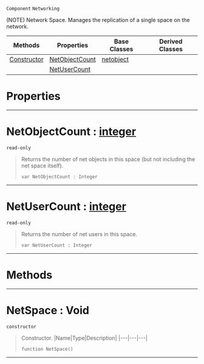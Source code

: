  `Component` `Networking`



(NOTE) Network Space. Manages the replication of a single space on the network.

|Methods|Properties|Base Classes|Derived Classes|
|---|---|---|---|
|[ Constructor](https://github.com/ZilchEngine/ZilchDocs/blob/master/code_reference/class_reference/netspace.markdown#netspace-void)|[ NetObjectCount](https://github.com/ZilchEngine/ZilchDocs/blob/master/code_reference/class_reference/netspace.markdown#netobjectcount-zilch-engi)|[netobject](https://github.com/ZilchEngine/ZilchDocs/blob/master/code_reference/class_reference/netobject.markdown)| |
| |[ NetUserCount](https://github.com/ZilchEngine/ZilchDocs/blob/master/code_reference/class_reference/netspace.markdown#netusercount-zilch-engine)| | |


 #  Properties


---  
 #  NetObjectCount : [integer](https://github.com/ZilchEngine/ZilchDocs/blob/master/code_reference/nada_base_types/integer.markdown)

 `read-only`

> Returns the number of net objects in this space (but not including the net space itself).
> ``` lang=cpp, name=Nada
> var NetObjectCount : Integer


---  
 #  NetUserCount : [integer](https://github.com/ZilchEngine/ZilchDocs/blob/master/code_reference/nada_base_types/integer.markdown)

 `read-only`

> Returns the number of net users in this space.
> ``` lang=cpp, name=Nada
> var NetUserCount : Integer


---  
 #  Methods


---  
 #  NetSpace : Void

 `constructor`

> Constructor.
> |Name|Type|Description|
> |---|---|---|
> ``` lang=cpp, name=Nada
> function NetSpace()
> ``` 


---  
 

 